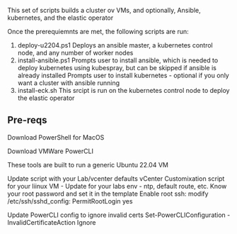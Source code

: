This set of scripts builds a cluster ov VMs, and optionally, Ansible, kubernetes, and the elastic operator 

Once the prerequiemnts are met, the following scripts are run:
1.  deploy-u2204.ps1
   Deploys an ansible master, a kubernetes control node, and any number of worker nodes
2.  install-ansible.ps1
   Prompts user to install ansible, which is needed to deploy kubernetes using kubespray, but can be skipped if ansible is already installed
   Prompts user to install kubernetes - optional if you only want a cluster with ansible running
3.  install-eck.sh
   This srcipt is run on the kubernetes control node to deploy the elastic operator

Pre-reqs
---------------------------------------------------------------------------------------------------------------
Download PowerShell for MacOS

Download VMWare PowerCLI

These tools are built to run a generic Ubuntu 22.04 VM

Update script with your Lab/vcenter defaults 
	vCenter Customixation script for your liinux VM - Update for your labs env - ntp, default route, etc.
	Know your root password and set it in the template
  Enable root ssh:  modify /etc/ssh/sshd_config:
	PermitRootLogin yes
  
Update PowerCLI config to ignore invalid certs
    Set-PowerCLIConfiguration -InvalidCertificateAction Ignore






